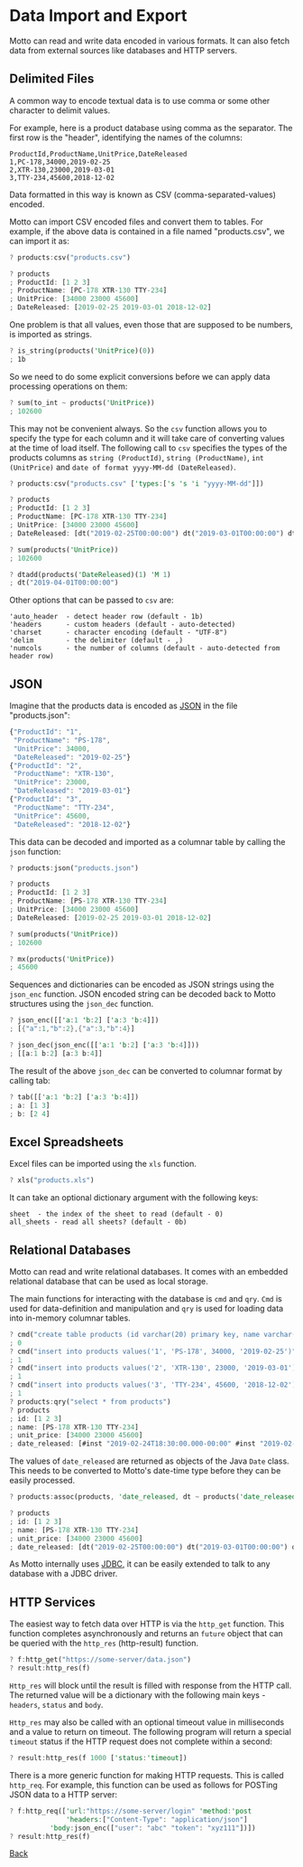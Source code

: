 # Data Import and Export

Motto can read and write data encoded in various formats.
It can also fetch data from external sources like databases and HTTP servers.

## Delimited Files

A common way to encode textual data is to use comma or some other character to delimit values.

For example, here is a product database using comma as the separator. The first row is the "header",
identifying the names of the columns:

```
ProductId,ProductName,UnitPrice,DateReleased
1,PC-178,34000,2019-02-25
2,XTR-130,23000,2019-03-01
3,TTY-234,45600,2018-12-02
```

Data formatted in this way is known as CSV (comma-separated-values) encoded.

Motto can import CSV encoded files and convert them to tables. For example, if the above data is contained in a file
named "products.csv", we can import it as:

```rust
? products:csv("products.csv")

? products
; ProductId: [1 2 3]
; ProductName: [PC-178 XTR-130 TTY-234]
; UnitPrice: [34000 23000 45600]
; DateReleased: [2019-02-25 2019-03-01 2018-12-02]
```

One problem is that all values, even those that are supposed to be numbers, is imported as strings.

```rust
? is_string(products('UnitPrice)(0))
; 1b
```

So we need to do some explicit conversions before we can apply data processing operations on them:

```rust
? sum(to_int ~ products('UnitPrice))
; 102600
```

This may not be convenient always. So the `csv` function allows you to specify the type for each column and it will
take care of converting values at the time of load itself. The following call to `csv` specifies the types of
the products columns as `string (ProductId)`, `string (ProductName)`, `int (UnitPrice)` and `date of format yyyy-MM-dd (DateReleased)`.

```rust
? products:csv("products.csv" ['types:['s 's 'i "yyyy-MM-dd"]])

? products
; ProductId: [1 2 3]
; ProductName: [PC-178 XTR-130 TTY-234]
; UnitPrice: [34000 23000 45600]
; DateReleased: [dt("2019-02-25T00:00:00") dt("2019-03-01T00:00:00") dt("2018-12-02T00:00:00")]

? sum(products('UnitPrice))
; 102600

? dtadd(products('DateReleased)(1) 'M 1)
; dt("2019-04-01T00:00:00")
```

Other options that can be passed to `csv` are:

```
'auto_header  - detect header row (default - 1b)
'headers      - custom headers (default - auto-detected)
'charset      - character encoding (default - "UTF-8")
'delim        - the delimiter (default - ,)
'numcols      - the number of columns (default - auto-detected from header row)
```

## JSON

Imagine that the products data is encoded as [JSON](https://json.org/) in the file "products.json":

```js
{"ProductId": "1",
 "ProductName": "PS-178",
 "UnitPrice": 34000,
 "DateReleased": "2019-02-25"}
{"ProductId": "2",
 "ProductName": "XTR-130",
 "UnitPrice": 23000,
 "DateReleased": "2019-03-01"}
{"ProductId": "3",
 "ProductName": "TTY-234",
 "UnitPrice": 45600,
 "DateReleased": "2018-12-02"}
```

This data can be decoded and imported as a columnar table by calling the `json` function:

```rust
? products:json("products.json")

? products
; ProductId: [1 2 3]
; ProductName: [PS-178 XTR-130 TTY-234]
; UnitPrice: [34000 23000 45600]
; DateReleased: [2019-02-25 2019-03-01 2018-12-02]

? sum(products('UnitPrice))
; 102600

? mx(products('UnitPrice))
; 45600
```

Sequences and dictionaries can be encoded as JSON strings using the `json_enc` function.
JSON encoded string can be decoded back to Motto structures using the `json_dec` function.

```rust
? json_enc([['a:1 'b:2] ['a:3 'b:4]])
; [{"a":1,"b":2},{"a":3,"b":4}]

? json_dec(json_enc([['a:1 'b:2] ['a:3 'b:4]]))
; [[a:1 b:2] [a:3 b:4]]
```

The result of the above `json_dec` can be converted to columnar format by calling tab:

```rust
? tab([['a:1 'b:2] ['a:3 'b:4]])
; a: [1 3]
; b: [2 4]
```

## Excel Spreadsheets

Excel files can be imported using the `xls` function.

```rust
? xls("products.xls")
```

It can take an optional dictionary argument with the following keys:

```
sheet  - the index of the sheet to read (default - 0)
all_sheets - read all sheets? (default - 0b)
```

## Relational Databases

Motto can read and write relational databases. It comes with an embedded relational database
that can be used as local storage.

The main functions for interacting with the database is `cmd` and `qry`. `Cmd` is used for data-definition and
manipulation and `qry` is used for loading data into in-memory columnar tables.

```rust
? cmd("create table products (id varchar(20) primary key, name varchar(50), unit_price int, date_released date)")
; 0
? cmd("insert into products values('1', 'PS-178', 34000, '2019-02-25')")
; 1
? cmd("insert into products values('2', 'XTR-130', 23000, '2019-03-01')")
; 1
? cmd("insert into products values('3', 'TTY-234', 45600, '2018-12-02')")
; 1
? products:qry("select * from products")
? products
; id: [1 2 3]
; name: [PS-178 XTR-130 TTY-234]
; unit_price: [34000 23000 45600]
; date_released: [#inst "2019-02-24T18:30:00.000-00:00" #inst "2019-02-28T18:30:00.000-00:00" #inst "2018-12-01T18:30:00.000-00:00"]
```

The values of `date_released` are returned as objects of the Java `Date` class. This needs to be converted to Motto's date-time type
before they can be easily processed.

```rust
? products:assoc(products, 'date_released, dt ~ products('date_released))

? products
; id: [1 2 3]
; name: [PS-178 XTR-130 TTY-234]
; unit_price: [34000 23000 45600]
; date_released: [dt("2019-02-25T00:00:00") dt("2019-03-01T00:00:00") dt("2018-12-02T00:00:00")]
```

As Motto internally uses [JDBC](https://en.wikipedia.org/wiki/Java_Database_Connectivity),
it can be easily extended to talk to any database with a JDBC driver.

## HTTP Services

The easiest way to fetch data over HTTP is via the `http_get` function. This function completes asynchronously and returns an
`future` object that can be queried with the `http_res` (http-result) function.

```rust
? f:http_get("https://some-server/data.json")
? result:http_res(f)
```

`Http_res` will block until the result is filled with response from the HTTP call.
The returned value will be a dictionary with the following main keys - `headers`, `status` and `body`.

`Http_res` may also be called with an optional timeout value in milliseconds and a value to return on timeout.
The following program will return a special `timeout` status if the HTTP request does not complete within a second:

```rust
? result:http_res(f 1000 ['status:'timeout])
```

There is a more generic function for making HTTP requests. This is called `http_req`. For example,
this function can be used as follows for POSTing JSON data to a HTTP server:

```rust
? f:http_req(['url:"https://some-server/login" 'method:'post
              'headers:["Content-Type": "application/json"]
	      'body:json_enc(["user": "abc" "token": "xyz111"])])
? result:http_res(f)
```

[Back](index.md)
